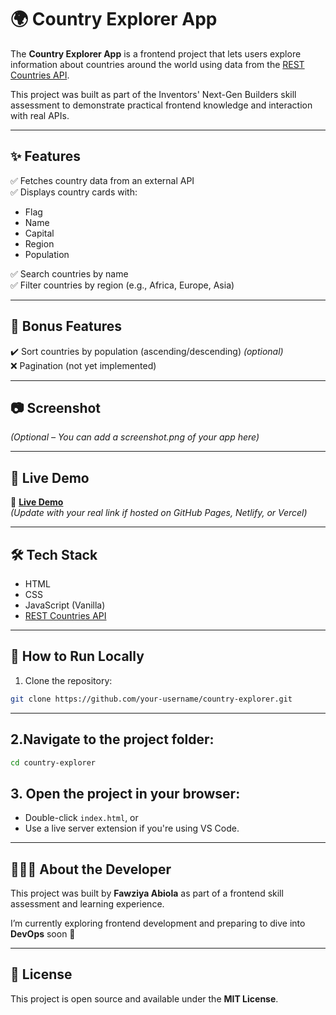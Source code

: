 # 🌍 Country Explorer App

The **Country Explorer App** is a frontend project that lets users explore information about countries around the world using data from the [REST Countries API](https://restcountries.com/).

This project was built as part of the Inventors' Next-Gen Builders skill assessment to demonstrate practical frontend knowledge and interaction with real APIs.

---

## ✨ Features

✅ Fetches country data from an external API  
✅ Displays country cards with:
- Flag
- Name
- Capital
- Region
- Population

✅ Search countries by name  
✅ Filter countries by region (e.g., Africa, Europe, Asia)

---

## 🌟 Bonus Features

✔️ Sort countries by population (ascending/descending) *(optional)*  
❌ Pagination (not yet implemented)

---

## 📷 Screenshot

*(Optional – You can add a screenshot.png of your app here)*

---

## 🚀 Live Demo

🔗 **[Live Demo](https://your-username.github.io/country-explorer/)**  
*(Update with your real link if hosted on GitHub Pages, Netlify, or Vercel)*

---

## 🛠️ Tech Stack

- HTML
- CSS
- JavaScript (Vanilla)
- [REST Countries API](https://restcountries.com/)

---

## 🧪 How to Run Locally

1. Clone the repository:
```bash
git clone https://github.com/your-username/country-explorer.git
```

---

## 2.Navigate to the project folder:

```bash
cd country-explorer
```
## 3. Open the project in your browser:

- Double-click `index.html`, or  
- Use a live server extension if you're using VS Code.

---

## 🙋🏽‍♀️ About the Developer

This project was built by **Fawziya Abiola** as part of a frontend skill assessment and learning experience.

I’m currently exploring frontend development and preparing to dive into **DevOps** soon 🚀

---

## 📄 License

This project is open source and available under the **MIT License**.


